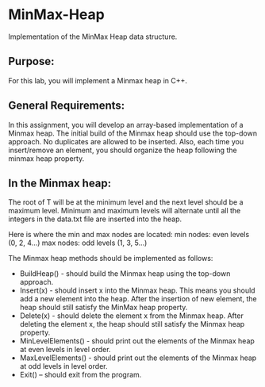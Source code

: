 # MinMax-Heap
Implementation of the MinMax Heap data structure.

## Purpose:
For this lab, you will implement a Minmax heap in C++.

## General Requirements:
In this assignment, you will develop an array-based implementation of a Minmax heap. The
initial build of the Minmax heap should use the top-down approach. No duplicates are allowed
to be inserted. Also, each time you insert/remove an element, you should organize the heap
following the minmax heap property.

## In the Minmax heap:
The root of T will be at the minimum level and the next level should be a maximum level.
Minimum and maximum levels will alternate until all the integers in the data.txt file are
inserted into the heap.

Here is where the min and max nodes are located:
  min nodes: even levels (0, 2, 4…)
  max nodes: odd levels (1, 3, 5…)

The Minmax heap methods should be implemented as follows:

- BuildHeap() - should build the Minmax heap using the top-down approach.
- Insert(x) - should insert x into the Minmax heap. This means you should add a new
element into the heap. After the insertion of new element, the heap should still satisfy
the MinMax heap property.
- Delete(x) - should delete the element x from the Minmax heap. After deleting the
element x, the heap should still satisfy the Minmax heap property.
- MinLevelElements() - should print out the elements of the Minmax heap at even levels
in level order.
- MaxLevelElements() - should print out the elements of the Minmax heap at odd levels in
level order.
- Exit() – should exit from the program.
